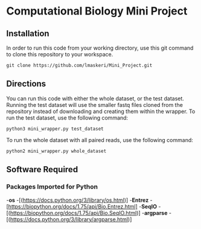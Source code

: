 # Computational Biology Mini Project

## Installation
In order to run this code from your working directory, use this git command to clone this repository to your workspace.
```
git clone https://github.com/lmaskeri/Mini_Project.git
```
## Directions
You can run this code with either the whole dataset, or the test dataset. 
Running the test dataset will use the smaller fastq files cloned from the repository instead of downloading and creating them within the wrapper. To run the test dataset, use the following command:
```
python3 mini_wrapper.py test_dataset
```

To run the whole dataset with all paired reads, use the following command:
```
python2 mini_wrapper.py whole_dataset
```

## Software Required
### Packages Imported for Python
-**os** 
  -[(https://docs.python.org/3/library/os.html)] 
-**Entrez**
  -[https://biopython.org/docs/1.75/api/Bio.Entrez.html] 
-**SeqIO**
  -[(https://biopython.org/docs/1.75/api/Bio.SeqIO.html)]
-**argparse**
  -[(https://docs.python.org/3/library/argparse.html)]












